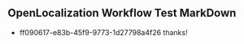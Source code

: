 ## OpenLocalization Workflow Test MarkDown
* ff090617-e83b-45f9-9773-1d27798a4f26 
thanks!<!--HONumber=Mar16_HO3-->
